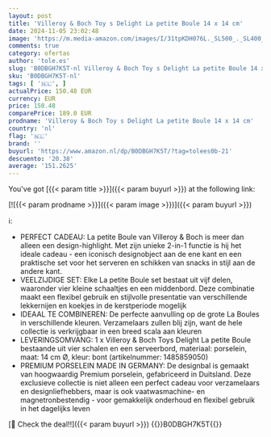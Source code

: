```yaml
---
layout: post
title: 'Villeroy & Boch Toy s Delight La petite Boule 14 x 14 cm'
date: 2024-11-05 23:02:48
image: 'https://m.media-amazon.com/images/I/31tpKDH076L._SL500_._SL400_.jpg'
comments: true
category: ofertas
author: 'tole.es'
slug: 'B0DBGH7K5T-nl Villeroy & Boch Toy s Delight La petite Boule 14 x 14 cm'
sku: 'B0DBGH7K5T-nl'
tags: [ '🇳🇱', ]
actualPrice: 150.48 EUR
currency: EUR
price: 150.48
comparePrice: 189.0 EUR
prodname: 'Villeroy & Boch Toy s Delight La petite Boule 14 x 14 cm'
country: 'nl'
flag: '🇳🇱'
brand: ''
buyurl: 'https://www.amazon.nl/dp/B0DBGH7K5T/?tag=tolees0b-21'
descuento: '20.38'
average: '151.2625'
---
```


You've got [{{< param title >}}]({{< param buyurl >}}) at the following link:

[![{{< param prodname >}}]({{< param image >}})]({{< param buyurl >}})

ℹ️:

- PERFECT CADEAU: La petite Boule van Villeroy & Boch is meer dan alleen een design-highlight. Met zijn unieke 2-in-1 functie is hij het ideale cadeau - een iconisch designobject aan de ene kant en een praktische set voor het serveren en schikken van snacks in stijl aan de andere kant.
- VEELZIJDIGE SET: Elke La petite Boule set bestaat uit vijf delen, waaronder vier kleine schaaltjes en een middenbord. Deze combinatie maakt een flexibel gebruik en stijlvolle presentatie van verschillende lekkernijen en koekjes in de kerstperiode mogelijk
- IDEAAL TE COMBINEREN: De perfecte aanvulling op de grote La Boules in verschillende kleuren. Verzamelaars zullen blij zijn, want de hele collectie is verkrijgbaar in een breed scala aan kleuren
- LEVERINGSOMVANG: 1 x Villeroy & Boch Toys Delight La petite Boule bestaande uit vier schalen en een serveerbord, materiaal: porselein, maat: 14 cm Ø, kleur: bont (artikelnummer: 1485859050)
- PREMIUM PORSELEIN MADE IN GERMANY: De designbal is gemaakt van hoogwaardig Premium porselein, gefabriceerd in Duitsland. Deze exclusieve collectie is niet alleen een perfect cadeau voor verzamelaars en designliefhebbers, maar is ook vaatwasmachine- en magnetronbestendig - voor gemakkelijk onderhoud en flexibel gebruik in het dagelijks leven

[🛒 Check the deal!!]({{< param buyurl >}})
{{<world>}}B0DBGH7K5T{{</world>}}
